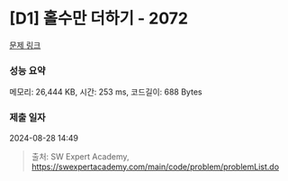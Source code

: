 # [D1] 홀수만 더하기 - 2072 

[문제 링크](https://swexpertacademy.com/main/code/problem/problemDetail.do?contestProbId=AV5QSEhaA5sDFAUq) 

### 성능 요약

메모리: 26,444 KB, 시간: 253 ms, 코드길이: 688 Bytes

### 제출 일자

2024-08-28 14:49



> 출처: SW Expert Academy, https://swexpertacademy.com/main/code/problem/problemList.do